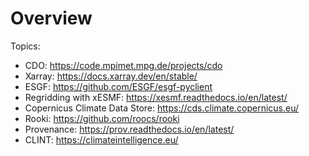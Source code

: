 # Overview

Topics:
* CDO: https://code.mpimet.mpg.de/projects/cdo
* Xarray: https://docs.xarray.dev/en/stable/
* ESGF: https://github.com/ESGF/esgf-pyclient
* Regridding with xESMF: https://xesmf.readthedocs.io/en/latest/
* Copernicus Climate Data Store: https://cds.climate.copernicus.eu/
* Rooki: https://github.com/roocs/rooki
* Provenance: https://prov.readthedocs.io/en/latest/
* CLINT: https://climateintelligence.eu/

